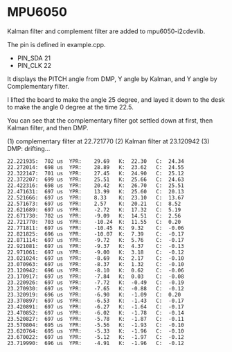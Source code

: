 # MPU6050

Kalman filter and complement filter are added to mpu6050-i2cdevlib.

The pin is defined in example.cpp.

* PIN_SDA 21
* PIN_CLK 22

It displays the PITCH angle from DMP, Y angle by Kalman, and Y angle by Complementary filter.

I lifted the board to make the angle 25 degree, and layed it down to the desk to make the angle 0 degree at the time 22.5.

You can see that the complementary filter got settled down at first, then Kalman filter, and then DMP.

(1) complementary filter at 22.721770
(2) Kalman filter at 23.120942
(3) DMP: drifting...

```
22.221935:  702 us	YPR:	29.69	K:	22.30	C:	24.34
22.272014:  698 us	YPR:	28.89	K:	23.62	C:	24.55
22.322147:  701 us	YPR:	27.45	K:	24.90	C:	25.12
22.372207:  699 us	YPR:	25.51	K:	25.66	C:	24.63
22.422316:  698 us	YPR:	20.42	K:	26.70	C:	25.51
22.471631:  697 us	YPR:	13.99	K:	25.60	C:	20.13
22.521666:  697 us	YPR:	8.33	K:	23.10	C:	13.67
22.571673:  697 us	YPR:	2.57	K:	20.21	C:	8.52
22.621689:  697 us	YPR:	-2.72	K:	17.32	C:	5.19
22.671730:  702 us	YPR:	-9.09	K:	14.51	C:	2.56
22.721770:  703 us	YPR:	-10.24	K:	11.55	C:	0.20
22.771811:  697 us	YPR:	-10.45	K:	9.32	C:	-0.06
22.821825:  696 us	YPR:	-10.07	K:	7.39	C:	-0.17
22.871114:  697 us	YPR:	-9.72	K:	5.76	C:	-0.17
22.921081:  697 us	YPR:	-9.37	K:	4.37	C:	-0.13
22.971061:  697 us	YPR:	-9.00	K:	3.18	C:	-0.12
23.021024:  697 us	YPR:	-8.69	K:	2.17	C:	-0.10
23.070963:  697 us	YPR:	-8.37	K:	1.32	C:	-0.10
23.120942:  696 us	YPR:	-8.10	K:	0.62	C:	-0.06
23.170917:  697 us	YPR:	-7.84	K:	0.03	C:	-0.08
23.220926:  697 us	YPR:	-7.72	K:	-0.49	C:	-0.19
23.270930:  697 us	YPR:	-7.65	K:	-0.88	C:	-0.12
23.320919:  696 us	YPR:	-6.90	K:	-1.09	C:	0.20
23.370897:  697 us	YPR:	-6.53	K:	-1.43	C:	-0.17
23.420891:  697 us	YPR:	-6.27	K:	-1.64	C:	-0.17
23.470852:  697 us	YPR:	-6.02	K:	-1.78	C:	-0.14
23.520827:  697 us	YPR:	-5.78	K:	-1.87	C:	-0.11
23.570804:  695 us	YPR:	-5.56	K:	-1.93	C:	-0.10
23.620764:  695 us	YPR:	-5.33	K:	-1.96	C:	-0.10
23.670022:  697 us	YPR:	-5.12	K:	-1.97	C:	-0.12
23.719990:  696 us	YPR:	-4.91	K:	-1.96	C:	-0.12
```

